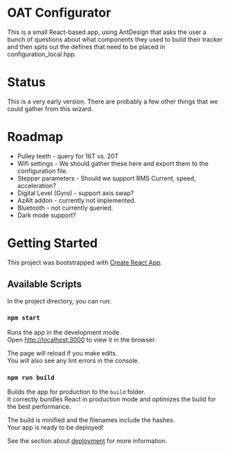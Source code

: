 # OAT Configurator
This is a small React-based app, using AntDesign that asks the user a bunch of questions about what components
they used to build their tracker and then spits out the defines that need to be placed in configuration_local.hpp.

# Status
This is a very early version. There are probably a few other things that we could gather from this wizard.

# Roadmap
- Pulley teeth - query for 16T vs. 20T
- Wifi settings - We should gather these here and export them to the configuration file.
- Stepper parameters - Should we support RMS Current, speed, acceleration?
- Digital Level (Gyro) - support axis swap?
- AzAlt addon - currently not implemented.
- Bluetooth - not currently queried.
- Dark mode support?


# Getting Started 

This project was bootstrapped with [Create React App](https://github.com/facebook/create-react-app).

## Available Scripts

In the project directory, you can run:

### `npm start`

Runs the app in the development mode.\
Open [http://localhost:3000](http://localhost:3000) to view it in the browser.

The page will reload if you make edits.\
You will also see any lint errors in the console.

### `npm run build`

Builds the app for production to the `build` folder.\
It correctly bundles React in production mode and optimizes the build for the best performance.

The build is minified and the filenames include the hashes.\
Your app is ready to be deployed!

See the section about [deployment](https://facebook.github.io/create-react-app/docs/deployment) for more information.

